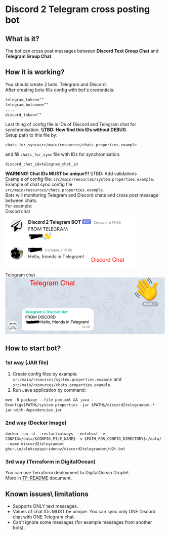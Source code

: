 # Discord 2 Telegram cross posting bot
## What is it?
The bot can cross post messages between **Discord Text Group Chat** and **Telegram Group Chat**.    
## How it is working?
You should create 2 bots: Telegram and Discord.  
After creating bots fills config with bot's credentials:
```
telegram_token=""
telegram_botname=""
....
discord_token=""
```
Last thing of config file is IDs of Discord and Telegram chat for synchronisation.  **\\\TBD: How find this IDs without DEBUG.**  
Setup path to this file by:
```
chats_for_sync=src/main/resources/chats.properties.example
```
and fill `chats_for_sync` file with IDs for synchronisation.  
```
discord_chat_id=telegram_chat_id
```
**WARNING!  Chat IDs MUST be unique!!!**  \\\TBD: Add validations  
Example of config file: `src/main/resources/system.properties.example`.  
Example of chat sync config file `src/main/resources/chats.properties.example`.  
Bots will monitoring Telegram and Discord chats and cross post message between chats.  
For example:  
Discod chat  
![d2t](https://github.com/AlekseySpiridonov/Discord2TelegramBot/blob/assets/images/d2t.png?raw=true)  
  
Telegram chat  
![t2d](https://github.com/AlekseySpiridonov/Discord2TelegramBot/blob/assets/images/t2d.png?raw=true)  

## How to start bot?

### 1st way (JAR file)
1. Create config files by example: `src/main/resources/system.properties.example` and `src/main/resources/chats.properties.example`.  
2. Run Java application by command:
```
mvn -B package --file pom.xml && java -Dconfig=$PATH$/system.properties -jar $PATH$/discord2telegrambot-*-jar-with-dependencies.jar
```

### 2nd way (Docker Image) 
```
docker run -d --restart=always --net=host -e CONFIG=/data/$CONFIG_FILE_NAME$ -v $PATH_FOR_CONFIG_DIRECTORY$:/data/ --name discord2telegrambot ghcr.io/alekseyspiridonov/discord2telegrambot/d2t-bot
```

### 3rd way (Terraform in DigitalOcean)
You can use Terraform deployment to DigitalOcean Droplet.  
More in [TF-README](terraform-do/TF-README.md) document.  

## Known issues\ limitations
- Supports ONLY text messages.  
- Values of chat IDs MUST be unique. You can sync only ONE Discord chat with ONE Telegram chat.  
- Can't ignore some messages (for example messages from another bots).  
